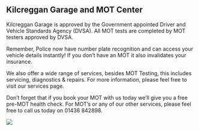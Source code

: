 ## Kilcreggan Garage and MOT Center

Kilcreggan Garage is approved by the Government appointed Driver and Vehicle Standards Agency (DVSA). All MOT tests are completed by MOT testers approved by DVSA.

Remember, Police now have number plate recognition and can access your vehicle details instantly! If you don’t have an MOT it also invalidates your insurance.

We also offer a wide range of services, besides MOT Testing, this includes servicing, diagnostics & repairs. For more information, please feel free to visit our services page.

Don’t forget that if you book your MOT with us today we’ll give you a free pre-MOT health check. For MOT’s or any of our other services, please feel free to call us today on 01436 842898.

![](https://github.com/TheLastDestroyer/kilcreggangarage.github.io/blob/master/assets/images/acreditation.png)
